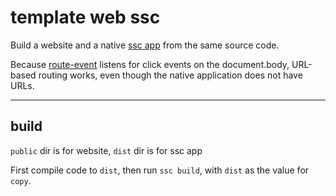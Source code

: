 # template web ssc

Build a website and a native [ssc app](https://github.com/socketsupply/socket) from the same source code.

Because [route-event](https://github.com/nichoth/route-event) listens for click events on the document.body, URL-based routing works, even though the native application does not have URLs.

-------


## build

`public` dir is for website, `dist` dir is for ssc app

First compile code to `dist`, then run `ssc build`, with `dist` as the value for `copy`.
